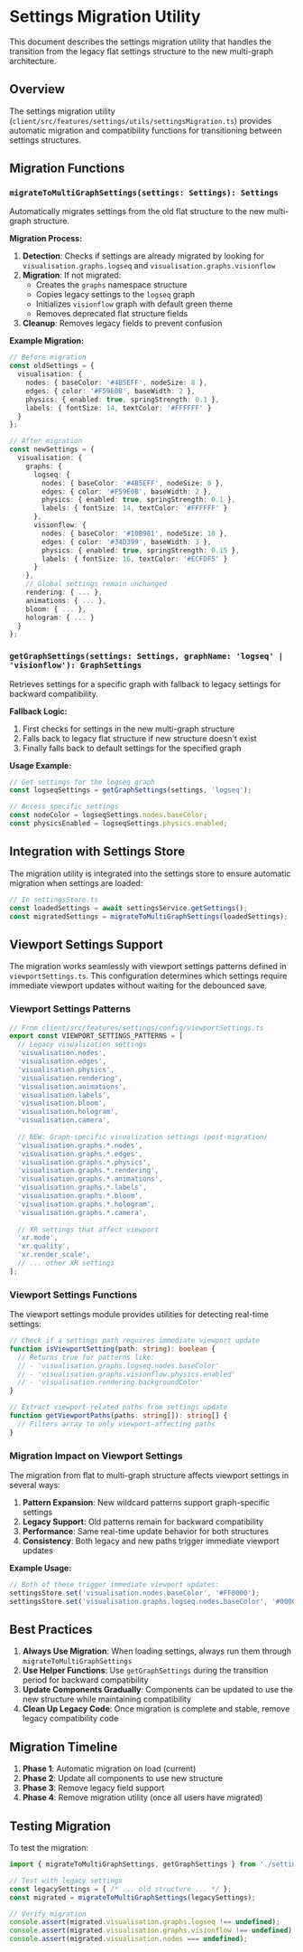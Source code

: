 # Settings Migration Utility

This document describes the settings migration utility that handles the transition from the legacy flat settings structure to the new multi-graph architecture.

## Overview

The settings migration utility (`client/src/features/settings/utils/settingsMigration.ts`) provides automatic migration and compatibility functions for transitioning between settings structures.

## Migration Functions

### `migrateToMultiGraphSettings(settings: Settings): Settings`

Automatically migrates settings from the old flat structure to the new multi-graph structure.

**Migration Process:**
1. **Detection**: Checks if settings are already migrated by looking for `visualisation.graphs.logseq` and `visualisation.graphs.visionflow`
2. **Migration**: If not migrated:
   - Creates the `graphs` namespace structure
   - Copies legacy settings to the `logseq` graph
   - Initializes `visionflow` graph with default green theme
   - Removes deprecated flat structure fields
3. **Cleanup**: Removes legacy fields to prevent confusion

**Example Migration:**
```typescript
// Before migration
const oldSettings = {
  visualisation: {
    nodes: { baseColor: '#4B5EFF', nodeSize: 8 },
    edges: { color: '#F59E0B', baseWidth: 2 },
    physics: { enabled: true, springStrength: 0.1 },
    labels: { fontSize: 14, textColor: '#FFFFFF' }
  }
};

// After migration
const newSettings = {
  visualisation: {
    graphs: {
      logseq: {
        nodes: { baseColor: '#4B5EFF', nodeSize: 8 },
        edges: { color: '#F59E0B', baseWidth: 2 },
        physics: { enabled: true, springStrength: 0.1 },
        labels: { fontSize: 14, textColor: '#FFFFFF' }
      },
      visionflow: {
        nodes: { baseColor: '#10B981', nodeSize: 10 },
        edges: { color: '#34D399', baseWidth: 3 },
        physics: { enabled: true, springStrength: 0.15 },
        labels: { fontSize: 16, textColor: '#ECFDF5' }
      }
    },
    // Global settings remain unchanged
    rendering: { ... },
    animations: { ... },
    bloom: { ... },
    hologram: { ... }
  }
};
```

### `getGraphSettings(settings: Settings, graphName: 'logseq' | 'visionflow'): GraphSettings`

Retrieves settings for a specific graph with fallback to legacy settings for backward compatibility.

**Fallback Logic:**
1. First checks for settings in the new multi-graph structure
2. Falls back to legacy flat structure if new structure doesn't exist
3. Finally falls back to default settings for the specified graph

**Usage Example:**
```typescript
// Get settings for the logseq graph
const logseqSettings = getGraphSettings(settings, 'logseq');

// Access specific settings
const nodeColor = logseqSettings.nodes.baseColor;
const physicsEnabled = logseqSettings.physics.enabled;
```

## Integration with Settings Store

The migration utility is integrated into the settings store to ensure automatic migration when settings are loaded:

```typescript
// In settingsStore.ts
const loadedSettings = await settingsService.getSettings();
const migratedSettings = migrateToMultiGraphSettings(loadedSettings);
```

## Viewport Settings Support

The migration works seamlessly with viewport settings patterns defined in `viewportSettings.ts`. This configuration determines which settings require immediate viewport updates without waiting for the debounced save.

### Viewport Settings Patterns

```typescript
// From client/src/features/settings/config/viewportSettings.ts
export const VIEWPORT_SETTINGS_PATTERNS = [
  // Legacy visualization settings
  'visualisation.nodes',
  'visualisation.edges',
  'visualisation.physics',
  'visualisation.rendering',
  'visualisation.animations',
  'visualisation.labels',
  'visualisation.bloom',
  'visualisation.hologram',
  'visualisation.camera',
  
  // NEW: Graph-specific visualization settings (post-migration)
  'visualisation.graphs.*.nodes',
  'visualisation.graphs.*.edges',
  'visualisation.graphs.*.physics',
  'visualisation.graphs.*.rendering',
  'visualisation.graphs.*.animations',
  'visualisation.graphs.*.labels',
  'visualisation.graphs.*.bloom',
  'visualisation.graphs.*.hologram',
  'visualisation.graphs.*.camera',
  
  // XR settings that affect viewport
  'xr.mode',
  'xr.quality',
  'xr.render_scale',
  // ... other XR settings
];
```

### Viewport Settings Functions

The viewport settings module provides utilities for detecting real-time settings:

```typescript
// Check if a settings path requires immediate viewport update
function isViewportSetting(path: string): boolean {
  // Returns true for patterns like:
  // - 'visualisation.graphs.logseq.nodes.baseColor'
  // - 'visualisation.graphs.visionflow.physics.enabled'
  // - 'visualisation.rendering.backgroundColor'
}

// Extract viewport-related paths from settings update
function getViewportPaths(paths: string[]): string[] {
  // Filters array to only viewport-affecting paths
}
```

### Migration Impact on Viewport Settings

The migration from flat to multi-graph structure affects viewport settings in several ways:

1. **Pattern Expansion**: New wildcard patterns support graph-specific settings
2. **Legacy Support**: Old patterns remain for backward compatibility
3. **Performance**: Same real-time update behavior for both structures
4. **Consistency**: Both legacy and new paths trigger immediate viewport updates

**Example Usage:**
```typescript
// Both of these trigger immediate viewport updates:
settingsStore.set('visualisation.nodes.baseColor', '#FF0000');           // Legacy
settingsStore.set('visualisation.graphs.logseq.nodes.baseColor', '#0000FF'); // New
```

## Best Practices

1. **Always Use Migration**: When loading settings, always run them through `migrateToMultiGraphSettings`
2. **Use Helper Functions**: Use `getGraphSettings` during the transition period for backward compatibility
3. **Update Components Gradually**: Components can be updated to use the new structure while maintaining compatibility
4. **Clean Up Legacy Code**: Once migration is complete and stable, remove legacy compatibility code

## Migration Timeline

1. **Phase 1**: Automatic migration on load (current)
2. **Phase 2**: Update all components to use new structure
3. **Phase 3**: Remove legacy field support
4. **Phase 4**: Remove migration utility (once all users have migrated)

## Testing Migration

To test the migration:

```typescript
import { migrateToMultiGraphSettings, getGraphSettings } from './settingsMigration';

// Test with legacy settings
const legacySettings = { /* ... old structure ... */ };
const migrated = migrateToMultiGraphSettings(legacySettings);

// Verify migration
console.assert(migrated.visualisation.graphs.logseq !== undefined);
console.assert(migrated.visualisation.graphs.visionflow !== undefined);
console.assert(migrated.visualisation.nodes === undefined);
```